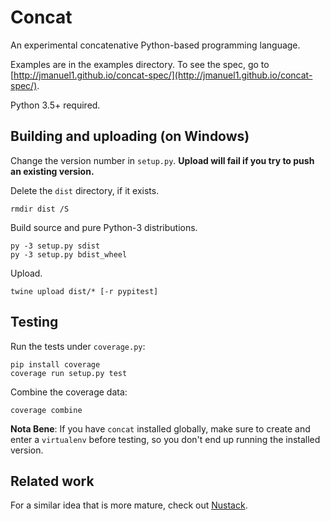 Concat
======

An experimental concatenative Python-based programming language.

Examples are in the examples directory. To see the spec, go to
[http://jmanuel1.github.io/concat-spec/](http://jmanuel1.github.io/concat-spec/).

Python 3.5+ required.

Building and uploading (on Windows)
---------------------

Change the version number in `setup.py`. **Upload will fail if you try to push
an existing version.**

Delete the `dist` directory, if it exists.

    rmdir dist /S

Build source and pure Python-3 distributions.

    py -3 setup.py sdist
    py -3 setup.py bdist_wheel

Upload.

    twine upload dist/* [-r pypitest]

Testing
-------

Run the tests under `coverage.py`:

    pip install coverage
    coverage run setup.py test

Combine the coverage data:

    coverage combine

**Nota Bene**: If you have `concat` installed globally, make sure to create and
enter a `virtualenv` before testing, so you don't end up running the installed
version.

Related work
------------

For a similar idea that is more mature, check out
[Nustack](https://github.com/BookOwl/nustack).
